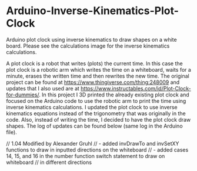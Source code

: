 # Arduino-Inverse-Kinematics-Plot-Clock
Arduino plot clock using inverse kinematics to draw shapes on a white board. Please see the calculations image for the inverse kinematics calculations. 

A plot clock is a robot that writes (plots) the current time. In this case the plot clock is a robotic arm which writes the time on a whiteboard, waits for a minute, erases the written time and then rewrites the new time. The original project can be found at https://www.thingiverse.com/thing:248009 and updates that I also used are at https://www.instructables.com/id/Plot-Clock-for-dummies/. In this project I 3D printed the already existing plot clock and focused on the Arduino code to use the robotic arm to print the time using inverse kinematics calculations. I updated the plot clock to use inverse kinematics equations instead of the trigonometry that was originally in the code. Also, instead of writing the time, I decided to have the plot clock draw shapes. The log of updates can be found below (same log in the Arduino file).

// 1.04 Modified by Alexander Gruhl
//       - added invDrawTo and invSetXY functions to draw in inputted directions on the whiteboard
//       - added cases 14, 15, and 16 in the number function switch statement to draw on whiteboard
//          in different directions
